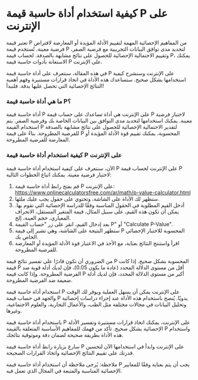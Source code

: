 كيفية استخدام أداة حاسبة قيمة P على الإنترنت
============================================

تعتبر قيمة P من المفاهيم الإحصائية المهمة لتقييم الأدلة المؤيدة أو المعارضة لافتراض فرضية معينة. تُستخدم قيمة P لتحديد مدى توافق البيانات التجريبية مع فرضية الصفر، وتقييم الاحتمالية الإحصائية للحصول على نتائج مشابهة بالصدفة. لحساب قيمة P، يمكنك الاستعانة بأدوات حاسبة قيمة P على الإنترنت.

في هذه المقالة، سنتعرف على أداة حاسبة قيمة P على الإنترنت وسنشرح كيفية استخدامها بشكل صحيح. ستساعدك هذه الأداة في اتخاذ قرارات مستنيرة وفهم أهمية النتائج الإحصائية التي تحصل عليها بدقة. فلنبدأ!

### ما هي أداة حاسبة قيمة P؟

أداة حاسبة قيمة P على الإنترنت هي أداة تساعدك على حساب قيمة P لاختبار فرضية معينة. يمكنك استخدامها لتحديد مدى التوافق بين البيانات الخاصة بك وفرضية الصفر. يتم استخدام القيمة P لتقدير الاحتمالية الإحصائية للحصول على نتائج مشابهة بالصدفة للفرضية المطروحة. بناءً على قيمة P المحسوبة، يمكنك تقييم قوة الأدلة المؤيدة أو المعارضة للفرضية المطروحة.

### كيفية استخدام أداة حاسبة قيمة P على الإنترنت

الآن، سنتعرف على كيفية استخدام أداة حاسبة قيمة P على الإنترنت لحساب قيمة P لاختبار فرضية معينة. يمكنك اتباع الخطوات التالية:

1. قم بفتح رابط أداة حاسبة قيمة P على الإنترنت: <https://www.onlinecalculatorsfree.com/ar/math/p-value-calculator.html>
2. ستظهر لك الأداة على الشاشة، وتحتوي على حقول يجب عليك ملئها.
3. أدخل القيم المطلوبة في الحقول المناسبة وفقًا للدراسة الإحصائية التي تقوم بها. يمكن أن تكون هذه القيم، على سبيل المثال، قيمة المتغير المستقل، الانحراف المعياري، حجم العينة، إلخ.
4. بعد إدخال القيم، انقر على زر "حساب القيمة P" أو "Calculate P-Value".
5. ستظهر النتيجة على الشاشة، وهي تشير إلى قيمة P المحسوبة للاختبار الإحصائي الخاص بك.
6. اقرأ واستنتج النتائج بعناية، مع الأخذ في الاعتبار قوة الأدلة المؤيدة أو المعارضة للفرضية المطروحة.

من الضروري أن تكون قادرًا على تفسير نتائج قيمة P المحسوبة بشكل صحيح. إذا كانت قيمة P أقل من مستوى الدلالة المحدد (عادة ما يكون 0.05)، فإن لديك أدلة قوية ضد الفرضية المطروحة. وإذا كانت قيمة P أكبر من مستوى الدلالة المحدد، فإن لديك أدلة ضعيفة ضد الفرضية المطروحة.

استخدام أداة حاسبة قيمة P على الإنترنت يمكن أن يسهل العملية ويوفر لك الوقت والجهد في حساب قيمة P يدويًا. يُنصح باستخدام هذه الأداة عند إجراء دراسات إحصائية وتحليل البيانات في مجالات مختلفة مثل الطب، والأعمال التجارية، والعلوم الاجتماعية، وغيرها.

باستخدام أداة حاسبة قيمة P على الإنترنت، يمكنك اتخاذ قرارات مستنيرة وتفسير الأدلة الإحصائية بشكل صحيح. تأكد من فهمك للمفاهيم الأساسية المتعلقة بالقيمة P واستخدام هذه الأداة بطريقة صحيحة لضمان دقة وموثوقية نتائجك.

سارع بزيارة رابط أداة حاسبة قيمة P على الإنترنت وابدأ في استخدامها الآن لتحسين قدرتك على تقييم النتائج الإحصائية واتخاذ القرارات الصحيحة.

ملاحظة: يُرجى ملاحظة أن استخدام أداة حاسبة قيمة P يجب أن يتم بعناية وفقًا للمعايير الإحصائية المناسبة والمتبعة في المجال الذي تعمل فيه.